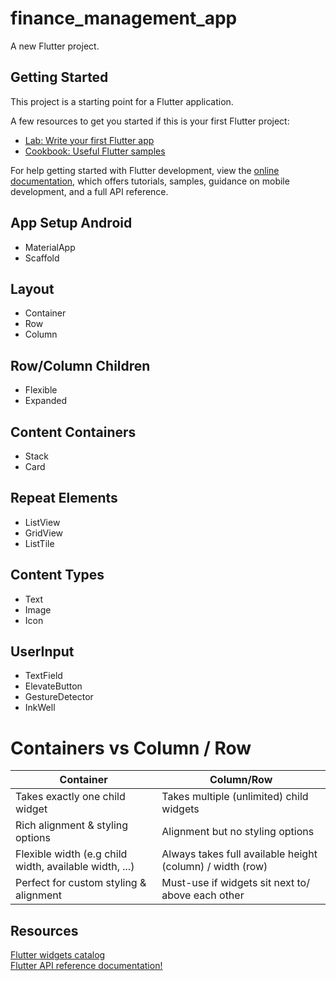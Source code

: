 # finance_management_app

A new Flutter project.

## Getting Started

This project is a starting point for a Flutter application.

A few resources to get you started if this is your first Flutter project:

- [Lab: Write your first Flutter app](https://docs.flutter.dev/get-started/codelab)
- [Cookbook: Useful Flutter samples](https://docs.flutter.dev/cookbook)

For help getting started with Flutter development, view the
[online documentation](https://docs.flutter.dev/), which offers tutorials,
samples, guidance on mobile development, and a full API reference.

App Setup Android
-

- MaterialApp
- Scaffold

Layout
-

- Container
- Row
- Column

Row/Column Children
-

- Flexible
- Expanded

Content Containers
-

- Stack
- Card

Repeat Elements
-

- ListView
- GridView
- ListTile

Content Types
-

- Text
- Image
- Icon

UserInput
-

- TextField
- ElevateButton
- GestureDetector
- InkWell

Containers vs Column / Row
=

|Container|Column/Row|
|-------------------------|--------------------------|
|Takes exactly one child widget|Takes multiple (unlimited) child widgets|
|Rich alignment & styling options | Alignment but no styling options|
|Flexible width (e.g child width, available width, ...)| Always takes full available height (column) / width (row)
|Perfect for custom styling & alignment | Must-use if widgets sit next to/ above each other


Resources
-

[Flutter widgets catalog](https://docs.flutter.dev/development/ui/widgets)<br>
[Flutter API reference documentation!](api.flutter.dev)